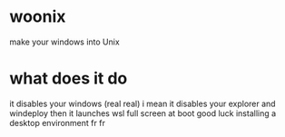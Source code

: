 # woonix
make your windows into Unix

# what does it do
it disables your windows (real real)
i mean it disables your explorer and windeploy
then it launches wsl full screen at boot
good luck installing a desktop environment fr fr
